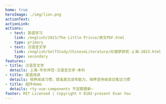```yaml
---
home: true
heroImage: ./img/lion.png
actionText: 
actionLink: 
actions:
  - text: 英语学习
    link: /english/2023/The Little Prince/原文PDF.html
    type: primary
  - text: 汉语言文学
    link: /english/SelfStudy/ChineseLiterature/红楼梦研究-上海-2023.html
    type: secondary
features:
- title: 汉语言文学
  details: 上海-华东师范-汉语言文学-本科
- title: 英语阅读
  details: 培养阅读习惯，提高英文读写能力，培养坚持阅读记笔记习惯
- title: 组件demo
  details: rty-vue-components 不定期更新~
footer: MIT Licensed | Copyright © 8102-present Evan You
---
```

<!-- <src-rtyMusicList></src-rtyMusicList>
<src-nintendoPoint></src-nintendoPoint> -->

